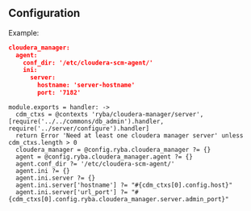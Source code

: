## Configuration

Example:

```json
cloudera_manager:
  agent:
    conf_dir: '/etc/cloudera-scm-agent/'
    ini:
      server:
        hostname: 'server-hostname'
        port: '7182'
```

    module.exports = handler: ->
      cdm_ctxs = @contexts 'ryba/cloudera-manager/server', [require('../../commons/db_admin').handler, require('../server/configure').handler]
      return Error 'Need at least one cloudera manager server' unless cdm_ctxs.length > 0
      cloudera_manager = @config.ryba.cloudera_manager ?= {}
      agent = @config.ryba.cloudera_manager.agent ?= {}
      agent.conf_dir ?= '/etc/cloudera-scm-agent/'
      agent.ini ?= {}
      agent.ini.server ?= {}
      agent.ini.server['hostname'] ?= "#{cdm_ctxs[0].config.host}"
      agent.ini.server['url_port'] ?= "#{cdm_ctxs[0].config.ryba.cloudera_manager.server.admin_port}"
